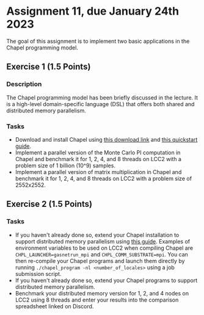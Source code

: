 # Assignment 11, due January 24th 2023

The goal of this assignment is to implement two basic applications in the Chapel programming model.

## Exercise 1 (1.5 Points)

### Description

The Chapel programming model has been briefly discussed in the lecture. It is a high-level domain-specific language (DSL) that offers both shared and distributed memory parallelism.

### Tasks

- Download and install Chapel using [this download link](https://chapel-lang.org/download.html) and [this quickstart guide](https://chapel-lang.org/docs/usingchapel/QUICKSTART.html).
- Implement a parallel version of the Monte Carlo PI computation in Chapel and benchmark it for 1, 2, 4, and 8 threads on LCC2 with a problem size of 1 billion (10^9) samples.
- Implement a parallel version of matrix multiplication in Chapel and benchmark it for 1, 2, 4, and 8 threads on LCC2 with a problem size of 2552x2552.

## Exercise 2 (1.5 Points)

### Tasks

- If you haven't already done so, extend your Chapel installation to support distributed memory parallelism using [this guide](https://chapel-lang.org/docs/usingchapel/multilocale.html#readme-multilocale). Examples of environment variables to be used on LCC2 when compiling Chapel are `CHPL_LAUNCHER=gasnetrun_mpi` and `CHPL_COMM_SUBSTRATE=mpi`. You can then re-compile your Chapel programs and launch them directly by running `./chapel_program -nl <number_of_locales>` using a job submission script.
- If you haven't already done so, extend your Chapel programs to support distributed memory parallelism.
- Benchmark your distributed memory version for 1, 2, and 4 nodes on LCC2 using 8 threads and enter your results into the comparison spreadsheet linked on Discord.
